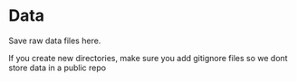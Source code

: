 # Data

Save raw data files here.

If you create new directories, make sure you add gitignore files so we dont store data in a public repo
